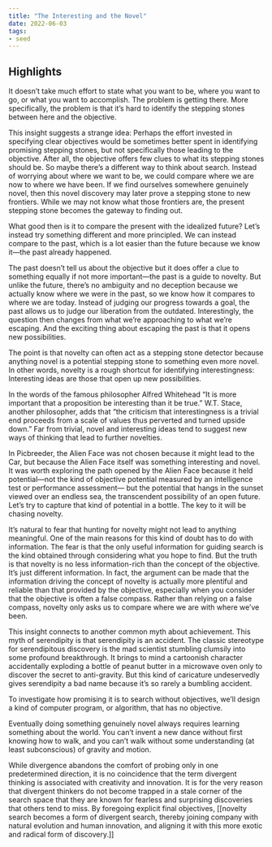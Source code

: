 ```yaml
---
title: "The Interesting and the Novel"
date: 2022-06-03
tags:
- seed
---
```


## Highlights
It doesn’t take much effort to state what you want to be, where you want to go, or what you want to accomplish. The problem is getting there. More specifically, the problem is that it’s hard to identify the stepping stones between here and the objective.

This insight suggests a strange idea: Perhaps the effort invested in specifying clear objectives would be sometimes better spent in identifying promising stepping stones, but not specifically those leading to the objective. After all, the objective offers few clues to what its stepping stones should be. So maybe there’s a different way to think about search. Instead of worrying about where we want to be, we could compare where we are now to where we have been. If we find ourselves somewhere genuinely novel, then this novel discovery may later prove a stepping stone to new frontiers. While we may not know what those frontiers are, the present stepping stone becomes the gateway to finding out.

What good then is it to compare the present with the idealized future? Let’s instead try something different and more principled. We can instead compare to the past, which is a lot easier than the future because we know it—the past already happened.

The past doesn’t tell us about the objective but it does offer a clue to something equally if not more important—the past is a guide to novelty. But unlike the future, there’s no ambiguity and no deception because we actually know where we were in the past, so we know how it compares to where we are today. Instead of judging our progress towards a goal, the past allows us to judge our liberation from the outdated. Interestingly, the question then changes from what we’re approaching to what we’re escaping. And the exciting thing about escaping the past is that it opens new possibilities.

The point is that novelty can often act as a stepping stone detector because anything novel is a potential stepping stone to something even more novel. In other words, novelty is a rough shortcut for identifying interestingness: Interesting ideas are those that open up new possibilities.

In the words of the famous philosopher Alfred Whitehead 
“It is more important that a proposition be interesting than it be true.” W.T. Stace, another philosopher, adds that “the criticism that interestingness is a trivial end
proceeds from a scale of values thus perverted and turned upside down.” Far from trivial, novel and interesting ideas tend to suggest new ways of thinking that lead to
further novelties.

In Picbreeder, the Alien Face was not chosen because it might lead to the Car, but because the Alien Face itself was something interesting and novel. It was worth exploring the path opened by the Alien Face because it held potential—not the kind of objective potential measured by an intelligence test or performance assessment—
but the potential that hangs in the sunset viewed over an endless sea, the transcendent possibility of an open future. Let’s try to capture that kind of potential in a bottle. The key to it will be chasing novelty.

It’s natural to fear that hunting for novelty might not lead to anything meaningful.
One of the main reasons for this kind of doubt has to do with information. The
fear is that the only useful information for guiding search is the kind obtained
through considering what you hope to find. But the truth is that novelty is no less
information-rich than the concept of the objective. It’s just different information. In
fact, the argument can be made that the information driving the concept of novelty
is actually more plentiful and reliable than that provided by the objective, especially
when you consider that the objective is often a false compass. Rather than relying
on a false compass, novelty only asks us to compare where we are with where we’ve
been.

This insight connects to another common myth about achievement. This myth of
serendipity is that serendipity is an accident. The classic stereotype for serendipitous
discovery is the mad scientist stumbling clumsily into some profound breakthrough.
It brings to mind a cartoonish character accidentally exploding a bottle of peanut
butter in a microwave oven only to discover the secret to anti-gravity. But this kind
of caricature undeservedly gives serendipity a bad name because it’s so rarely a
bumbling accident.

To investigate how promising it is to search without objectives,
we’ll design a kind of computer program, or algorithm, that has no objective.

Eventually doing something genuinely novel always requires learning something about the world. You can’t invent a new dance without first knowing how to walk, and you can’t walk without some understanding (at least subconscious) of gravity and motion.

While divergence abandons the comfort of probing only in one predetermined
direction, it is no coincidence that the term divergent thinking is associated with
creativity and innovation. It is for the very reason that divergent thinkers do not
become trapped in a stale corner of the search space that they are known for
fearless and surprising discoveries that others tend to miss. By foregoing explicit
final objectives, [[novelty search becomes a form of divergent search, thereby joining
company with natural evolution and human innovation, and aligning it with this
more exotic and radical form of discovery.]]





